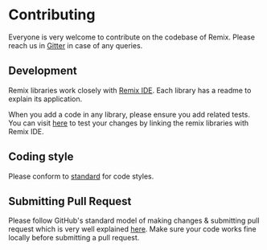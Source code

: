 # Contributing

Everyone is very welcome to contribute on the codebase of Remix. Please reach us in [Gitter](https://gitter.im/ethereum/remix) in case of any queries.

## Development
Remix libraries work closely with [Remix IDE](https://remix.ethereum.org). Each library has a readme to explain its application.

When you add a code in any library, please ensure you add related tests. You can visit [here](https://github.com/ethereum/remix-ide#installation) to test your changes by linking the remix libraries with Remix IDE.

## Coding style

Please conform to [standard](https://standardjs.com/) for code styles.

## Submitting Pull Request 
Please follow GitHub's standard model of making changes & submitting pull request which is very well explained [here](https://guides.github.com/activities/forking/). Make sure your code works fine locally before submitting a pull request.


